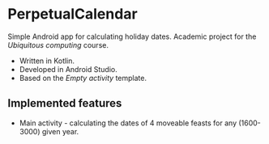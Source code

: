 # PerpetualCalendar
Simple Android app for calculating holiday dates. Academic project for the *Ubiquitous computing* course.
* Written in Kotlin.
* Developed in Android Studio.
* Based on the *Empty activity* template.

## Implemented features
* Main activity - calculating the dates of 4 moveable feasts for any (1600-3000) given year.
